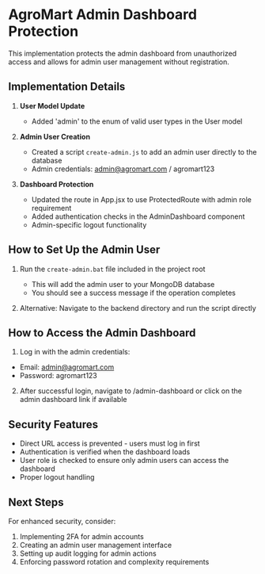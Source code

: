 # AgroMart Admin Dashboard Protection

This implementation protects the admin dashboard from unauthorized access and allows for admin user management without registration.

## Implementation Details

1. **User Model Update**
   - Added 'admin' to the enum of valid user types in the User model

2. **Admin User Creation**
   - Created a script `create-admin.js` to add an admin user directly to the database
   - Admin credentials: admin@agromart.com / agromart123

3. **Dashboard Protection**
   - Updated the route in App.jsx to use ProtectedRoute with admin role requirement
   - Added authentication checks in the AdminDashboard component
   - Admin-specific logout functionality

## How to Set Up the Admin User

1. Run the `create-admin.bat` file included in the project root
   - This will add the admin user to your MongoDB database
   - You should see a success message if the operation completes

2. Alternative: Navigate to the backend directory and run the script directly

## How to Access the Admin Dashboard

1. Log in with the admin credentials:
- Email: admin@agromart.com
- Password: agromart123

2. After successful login, navigate to /admin-dashboard or click on the admin dashboard link if available

## Security Features

- Direct URL access is prevented - users must log in first
- Authentication is verified when the dashboard loads
- User role is checked to ensure only admin users can access the dashboard
- Proper logout handling

## Next Steps

For enhanced security, consider:
1. Implementing 2FA for admin accounts
2. Creating an admin user management interface
3. Setting up audit logging for admin actions
4. Enforcing password rotation and complexity requirements 

